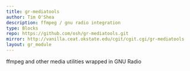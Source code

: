 ```yaml
---
title: gr-mediatools
author: Tim O'Shea
description: ffmpeg / gnu radio integration
type: Blocks
repo: https://github.com/osh/gr-mediatools.git
mirror: http://vanilla.ceat.okstate.edu/cgit/cgit.cgi/gr-mediatools
layout: gr_module
---
```


ffmpeg and other media utilities wrapped in GNU Radio
